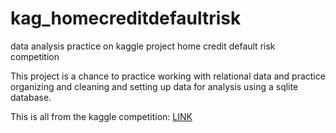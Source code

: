 # kag_homecreditdefaultrisk
data analysis practice on kaggle project home credit default risk competition

This project is a chance to practice working with relational data and practice organizing and cleaning and setting up data for analysis using a sqlite database.

This is all from the kaggle competition: [LINK](https://www.kaggle.com/competitions/home-credit-default-risk/overview)